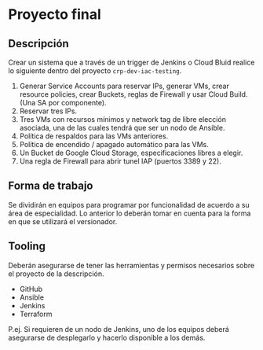 # Proyecto final

## Descripción

Crear un sistema que a través de un trigger de Jenkins o Cloud Bluid realice lo siguiente dentro del proyecto `crp-dev-iac-testing`. 

1. Generar Service Accounts para reservar IPs, generar VMs, crear resource policies, crear Buckets, reglas de Firewall y usar Cloud Build. (Una SA por componente).
2. Reservar tres IPs.
3. Tres VMs con recursos mínimos y network tag de libre elección asociada, una de las cuales tendrá que ser un nodo de Ansible. 
4. Política de respaldos para las VMs anteriores.
5. Política de encendido / apagado automático para las VMs. 
6. Un Bucket de Google Cloud Storage, especificaciones libres a elegir. 
7. Una regla de Firewall para abrir tunel IAP (puertos 3389 y 22). 

## Forma de trabajo

Se dividirán en equipos para programar por funcionalidad de acuerdo a su área de especialidad. Lo anterior lo deberán tomar en cuenta para la forma en que se utilizará el versionador. 

## Tooling

Deberán asegurarse de tener las herramientas y permisos necesarios sobre el proyecto de la descripción. 

- GitHub
- Ansible
- Jenkins
- Terraform

P.ej. Si requieren de un nodo de Jenkins, uno de los equipos deberá asegurarse de desplegarlo y hacerlo disponible a los demás. 

